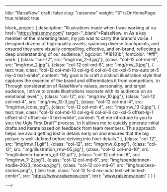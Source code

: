 ---

title: "RaiseNow"
draft: false
slug: "raisenow"
weight: "3"
isOnHomePage: true
related: true

block_project: {
description: "Illustrations made when I was working at <a href=\"https://raisenow.com\" target=\"\_blank\">RaiseNow</a>. \n
As a key member of the marketing team, my job was to carry the brand's voice. I designed dozens of high‑quality assets, spanning diverse touchpoints, and ensured they were visually compelling, effective, and on‑brand, reflecting a deep understanding of our audience.",
bgcolor: "#18181b",
fontcolor: "#fff",
work: [
{class: "col-12", src: "img/rnw_2-3.jpg"},
{class: "col-12 col-md-6", src: "img/rnw_2.jpg"},
{class: "col-12 col-md-6", src: "img/rnw_3.jpg"},
{
text: true,
class: "col-12 col-md-10 col-lg-8 col-xl-6 col-xxl-5 mx-auto pt-5 my-4 text-white",
content: "My goal is to craft a distinct illustration style that captures the essence of the brand and differentiates it from competitors. \n
Through consideration of RaiseNow's values, personality, and target audience, I strive to create illustrations resonate with its audience on an emotional level."
},
{class: "col-12", src: "img/rnw_10.jpg"},
{class: "col-12 col-md-4", src: "img/rnw_13-3.jpg"},
{class: "col-12 col-md-4", src: "img/rnw_icons.jpg"},
{class: "col-12 col-md-4", src: "img/rnw_13-2.jpg"},
{
text: true,
class: "col-12 col-md-10 col-lg-8 col-xl-6 col-xxl-5 offset-lg-1 offset-xl-2 offset-xxl-3 text-white",
content: "Let me introduce to you to you: the Ugly First Draft™️ process. \n
It allows me to quickly generate initial drafts and iterate based on feedback from team members. This approach helps me avoid getting lost in details early on and ensures that the big picture is well-defined before delving into finer details."
},
{class: "col-12", src: "img/rnw_11.gif"},
{class: "col-12", src: "img/rnw_8.png"},
{class: "col-12", src: "img/illustration_rnw-05.jpg"},
{class: "col-12 col-md-10", src: "img/linkedin-banners_gif-02.gif"},
{class: "col-12 col-md-6", src: "img/rnw_7-2.jpg"},
{class: "col-12 col-md-6", src: "img/spenderinnen-studie-2023_mockup.jpg"},
{class: "col-12 col-md-6", src: "img/success-stories.png"},
{
link: true,
class: "col-12 fs-4 mx-auto text-white text-center",
src: "https://www.raisenow.com",
text: "www.raisenow.com"
}
]
}

---r
